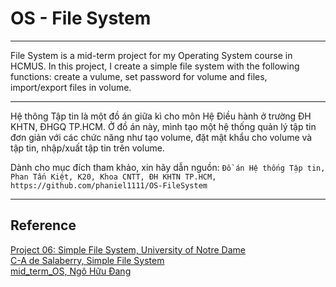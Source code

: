 # OS - File System

---

File System is a mid-term project for my Operating System course in HCMUS. In this project, I create a simple file system with the following functions: create a vulume, set password for volume and files, import/export files in volume.

---
Hệ thông Tập tin là một đồ án giữa kì cho môn Hệ Điều hành ở trường ĐH KHTN, ĐHGQ TP.HCM. Ở đồ án này, mình tạo một hệ thống quản lý tập tin đơn giản với các chức năng như tạo volume, đặt mật khẩu cho volume và tập tin, nhập/xuất tập tin trên volume.

Dành cho mục đích tham khảo, xin hãy dẫn nguồn: ```Đồ án Hệ thống Tập tin, Phan Tấn Kiệt, K20, Khoa CNTT, ĐH KHTN TP.HCM, https://github.com/phaniel1111/OS-FileSystem```

---
## Reference
[Project 06: Simple File System, University of Notre Dame](https://www3.nd.edu/~pbui/teaching/cse.30341.fa17/project06.html)  
[C-A de Salaberry, Simple File System](https://github.com/cadesalaberry/SimpleFS)  
[mid_term_OS, Ngô Hữu Đang](https://github.com/ngohuudang/mid_term_O)
